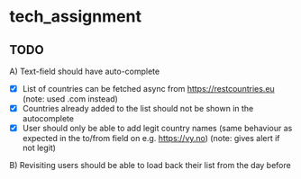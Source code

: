 # tech_assignment
## TODO
A) Text-field should have auto-complete
* [x] List of countries can be fetched async from https://restcountries.eu (note: used .com instead)
* [x] Countries already added to the list should not be shown in the 
  autocomplete 
* [x] User should only be able to add legit country names (same behaviour as 
  expected in
the to/from field on e.g. https://vy.no) (note: gives alert if not legit)

B) Revisiting users should be able to load back their list from the day before
